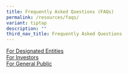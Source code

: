 ```yaml
---
title: Frequently Asked Questions (FAQs)
permalink: /resources/faqs/
variant: tiptap
description: ""
third_nav_title: Frequently Asked Questions
---
```

<p></p><div class="isomer-card-grid"><a rel="noopener noreferrer nofollow" href="/faqs-for-designated-entities/" class="isomer-card"><div class="isomer-card-body"><div class="isomer-card-title">For Designated Entities</div><div class="isomer-card-link"></div></div></a><a rel="noopener noreferrer nofollow" href="/faqs-for-investors/" class="isomer-card"><div class="isomer-card-body"><div class="isomer-card-title">For Investors</div><div class="isomer-card-link"></div></div></a><a rel="noopener noreferrer nofollow" href="/faqs-for-general-public/" class="isomer-card"><div class="isomer-card-body"><div class="isomer-card-title">For General Public</div><div class="isomer-card-link"></div></div></a></div><p></p>